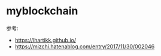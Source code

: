 # myblockchain

参考:

* https://lhartikk.github.io/
* https://mizchi.hatenablog.com/entry/2017/11/30/002046
